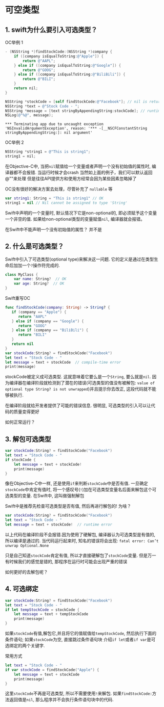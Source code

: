 # 可空类型

## 1. swift为什么要引入可选类型？

OC举例 1

``` ObjectiveC
- (NSString *)findStockCode:(NSString *)company {
    if ([company isEqualToString:@"Apple"]) {
        return @"AAPL";
    } else if ([company isEqualToString:@"Google"]) {
        return @"GOOG";
    } else if ([company isEqualToString:@"BiliBili"]) {
        return @"BILI";
    }
    return nil;
}

NSString *stockCode = [self findStockCode:@"Facebook"]; // nil is returned
NSString *text = @"Stock Code - ";
NSString *message = [text stringByAppendingString:stockCode]; // runtime error
NSLog(@"%@", message);
```

``` LLDB
*** Terminating app due to uncaught exception 'NSInvalidArgumentException', reason: '*** -[__NSCFConstantString stringByAppendingString:]: nil argument'
```

OC举例 2

``` ObjectiveC
NSString *string1 = @"This is string1";
string1 = nil;
```

在Objective-C中, 当把`nil`赋值给一个变量或者声明一个没有初始值的属性时, 编译器都不会报错.
当运行时候才会crash
当然如上面的例子，我们可以默认返回@""来处理
但是往往API提供方和使用方经常会因为某些因素忽略掉了

OC没有很好的解决方案去处理，尽管补充了 `nullable` 等

``` Swift
var string1: String = "This is string1" // OK
string1 = nil // Nil cannot be assigned to type 'String'
```

Swift中声明的一个变量时, 默认情况下它是non-optional的, 即必须赋予这个变量一个非空的值. 如果给non-optional类型的变量赋值`nil`, 编译器就会报错。

在Swift中不能声明一个没有初始值的属性？
并不是

## 2. 什么是可选类型？

Swift中引入了可选类型(optional type)来解决这一问题. 它的定义是通过在类型生命后加加一个`?`操作符完成的.

``` Swift
class MyClass {
    var name: String?  // OK
    var age: String?  // OK
}
```

Swift重写OC

``` Swift
func findStockCode(company: String) -> String? {
   if (company == "Apple") {
      return "AAPL"
   } else if (company == "Google") {
      return "GOOG"
   } else if (company == "BiliBili") {
      return "BILI"
   }
   return nil
}
var stockCode:String? = findStockCode("Facebook")
let text = "Stock Code - "
let message = text + stockCode  // compile-time error
print(message)
```

stockCode被定义成可选类型. 这就意味着它要么是一个`String`, 要么就是`nil`. 因为编译器在编译阶段就检测到了潜在的错误(可选类型的值没有被解包: `value of optional type String? is not unwrapped`)并且提示你去改正, 这段代码就不能够被执行.

在编译阶段就给开发者提供了可能的错误信息. 很明显, 可选类型的引入可以让代码的质量变得更好

如何正常运行？

## 3. 解包可选类型

``` Swift
var stockCode:String? = findStockCode("Facebook")
let text = "Stock Code - "
if stockCode {
    let message = text + stockCode!
    print(message)
}
```

像在Objective-C中一样, 还是使用`if`来判断`stockCode`中是否有值. 一旦确定`stockCode`中肯定有值时, 将一个感叹号(`!`)加在可选类型变量名后面来解包这个可选类型的变量. 在Swift中, 这叫做强制解包

Swift中是推荐先检查可选类型是否有值, 然后再进行解包的!
为啥？

``` Swift
var stockCode:String? = findStockCode("Facebook")
let text = "Stock Code - "
let message = text + stockCode!  // runtime error
```

以上代码在编译阶段不会报错.因为使用了硬解包, 编译器认为可选类型是有值的, 所以编译是通过的. 当代码运行起来时, 知名的错误将会出现: `fatal error: Can’t unwrap Optional.None`

只是自己知道`stockCode`肯定有值, 所以才直接硬解包了`stockCode`变量. 但是万一有时候我们的感觉是错的, 那程序在运行时可能会出现严重的错误

如何更好的去解包呢？

## 4. 可选绑定

``` Swift
var stockCode:String? = findStockCode("Facebook")
let text = "Stock Code - "
if let tempStockCode = stockCode {
    let message = text + tempStockCode
    print(message)
}
```

如果`stockCode`有值,解包它,并且将它的值赋值给`tempStockCode`, 然后执行下面的条件语句; 如果`stockCode`为空, 直接跳过条件语句块
介绍`if let`或者`if var`是可选绑定的两个关键字.

常用方式

``` Swift
let text = "Stock Code - "
if var stockCode = findStockCode("Apple") {
    let message = text + stockCode
    print(message)
}
```

这里`stockCode`不再是可选类型, 所以不需要使用`!`来解包. 如果`findStockCode:`方法返回值是`nil`, 那么程序并不会执行条件语句块中的代码.
